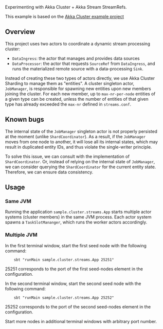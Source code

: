 Experimenting with Akka Cluster + Akka Stream StreamRefs.

This example is based on the [Akka Cluster example project](https://doc.akka.io/docs/akka/current/typed/cluster.html#example-project)

## Overview
This project uses two actors to coordinate a dynamic stream processing cluster:

 - `DataIngress`: the actor that manages and provides data sources
 - `DataProcessor`: the actor that requests `SourceRef` from `DataIngress`, and runs the materialized remote
    source with a data-processing `Sink`.
    
Instead of creating these two types of actors directly, we use Akka Cluster Sharding to manage them as "entities".
A cluster singleton actor, `JobManager`, is responsible for spawning new entities upon new members joining
the cluster. For each new member, up to `max-nr-per-node` entities of a given type can be created, unless the number
of entities of that given type has already exceeded the `max-nr` defined in `streams.conf`.

## Known bugs
The internal state of the `JobManager` singleton actor is not properly persisted at the moment (unlike `ShardCoordinator`).
As a result, if the `JobManager` moves from one node to another, it will lose all its internal states, which may result 
in duplicated entity IDs, and thus violate the single-writer principle.

To solve this issue, we can consult with the implementation of `ShardCoordinator`. Or, instead of relying on the internal
state of `JobManager`, we can consider querying the `ShardCoordinator` for the current entity state. Therefore, we can
ensure data consistency.

## Usage 

### Same JVM
Running the application `sample.cluster.streams.App` starts multiple actor systems (cluster members) in the same JVM 
process. Each actor system spawns a `TaskSlotMananger`, which runs the worker actors accordingly.

### Multiple JVM
In the first terminal window, start the first seed node with the following command:

```
    sbt "runMain sample.cluster.streams.App 25251"
```

25251 corresponds to the port of the first seed-nodes element in the configuration. 

In the second terminal window, start the second seed node with the following command:

```
    sbt "runMain sample.cluster.streams.App 25252"
```

25252 corresponds to the port of the second seed-nodes element in the configuration. 

Start more nodes in additional terminal windows with arbitrary port number.
